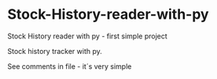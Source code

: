 # Stock-History-reader-with-py
Stock History reader with py - first simple project


Stock history tracker with py.

See comments in file - it´s very simple
